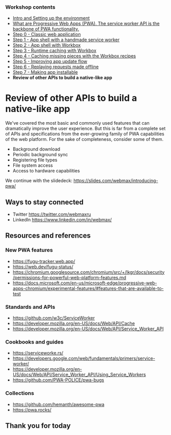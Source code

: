### Workshop contents

- [Intro and Setting up the environment](README.md)
- [What are Progressive Web Apps (PWA). The service worker API is the backbone of PWA functionality.](theory.md)
- [Step 0 - Classic web application](practice-step0.md)
- [Step 1 - App shell with a handmade service worker](practice-step1.md)
- [Step 2 - App shell with Workbox](practice-step2.md)
- [Step 3 - Runtime caching with Workbox](practice-step3.md)
- [Step 4 - Caching missing pieces with the Workbox recipes](practice-step4.md)
- [Step 5 - Improving app update flow](practice-step5.md)
- [Step 6 - Replaying requests made offline](practice-step6.md)
- [Step 7 - Making app installable](practice-step7.md)
- **Review of other APIs to build a native-like app**

# Review of other APIs to build a native-like app

We've covered the most basic and commonly used features that can dramatically improve the user experience. But this is far from a complete set of APIs and specifications from the ever-growing family of PWA capabilities of the web platform. For the sake of completeness, consider some of them.

- Background download
- Periodic background sync
- Registering file types
- File system access
- Access to hardware capabilities

We continue with the slidedeck: <https://slides.com/webmax/introducing-pwa/>

## Ways to stay connected

- Twitter <https://twitter.com/webmaxru>
- LinkedIn <https://www.linkedin.com/in/webmax/>

## Resources and references

### New PWA features

- <https://fugu-tracker.web.app/>
- <https://web.dev/fugu-status/>
- <https://chromium.googlesource.com/chromium/src/+/lkgr/docs/security/permissions-for-powerful-web-platform-features.md>
- <https://docs.microsoft.com/en-us/microsoft-edge/progressive-web-apps-chromium/experimental-features/#features-that-are-available-to-test>

### Standards and APIs

- <https://github.com/w3c/ServiceWorker>
- <https://developer.mozilla.org/en-US/docs/Web/API/Cache>
- <https://developer.mozilla.org/en-US/docs/Web/API/Service_Worker_API>

### Cookbooks and guides

- <https://serviceworke.rs/>
- <https://developers.google.com/web/fundamentals/primers/service-worker/>
- <https://developer.mozilla.org/en-US/docs/Web/API/Service_Worker_API/Using_Service_Workers>
- <https://github.com/PWA-POLICE/pwa-bugs>

### Collections

- <https://github.com/hemanth/awesome-pwa>
- <https://pwa.rocks/>

## Thank you for today
